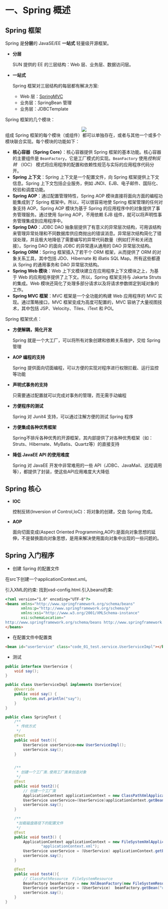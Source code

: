# 一、Spring 概述

## Spring 框架
Spring 是**分层**的 JavaSE/EE **一站式** 轻量级开源框架。

- **分层**

  SUN 提供的 EE 的三层结构：Web 层、业务层、数据访问层。

- **一站式**

  Spring 框架对三层结构的每层都有解决方案:

  * Web 层：[SpringMVC](https://duhouan.github.io/Java-Notes/#/./Spring/06SpringMVC)
  * 业务层：SpringBean 管理
  * 业务层：JDBCTemplate

Spring 框架的几个模块：

<div align="center"><img src="https://gitee.com/duhouan/ImagePro/raw/master/java-notes/spring/spring_1.gif"/></div>
组成 Spring 框架的每个模块（或组件）都可以单独存在，或者与其他一个或多个模块联合实现。每个模块的功能如下：

- **核心容器（Spring Core）**：核心容器提供 Spring 框架的基本功能。核心容器的主要组件是 `BeanFactory`，它是工厂模式的实现。`BeanFactory` 使用*控制反转* （IOC） 模式将应用程序的配置和依赖性规范与实际的应用程序代码分开。
- **Spring 上下文**：Spring 上下文是一个配置文件，向 Spring 框架提供上下文信息。Spring 上下文包括企业服务，例如 JNDI、EJB、电子邮件、国际化、校验和调度功能。
- **Spring AOP**：通过配置管理特性，Spring AOP 模块直接将面向方面的编程功能集成到了 Spring 框架中。所以，可以很容易地使 Spring 框架管理的任何对象支持 AOP。Spring AOP 模块为基于 Spring 的应用程序中的对象提供了事务管理服务。通过使用 Spring AOP，不用依赖 EJB 组件，就可以将声明性事务管理集成到应用程序中。
- **Spring DAO**：JDBC DAO 抽象层提供了有意义的异常层次结构，可用该结构来管理异常处理和不同数据库供应商抛出的错误消息。异常层次结构简化了错误处理，并且极大地降低了需要编写的异常代码数量（例如打开和关闭连接）。Spring DAO 的面向 JDBC 的异常遵从通用的 DAO 异常层次结构。
- **Spring ORM**：Spring 框架插入了若干个 ORM 框架，从而提供了 ORM 的对象关系工具，其中包括 JDO、Hibernate 和 iBatis SQL Map。所有这些都遵从 Spring 的通用事务和 DAO 异常层次结构。
- **Spring Web 模块**：Web 上下文模块建立在应用程序上下文模块之上，为基于 Web 的应用程序提供了上下文。所以，Spring 框架支持与 Jakarta Struts 的集成。Web 模块还简化了处理多部分请求以及将请求参数绑定到域对象的工作。
- **Spring MVC 框架**：MVC 框架是一个全功能的构建 Web 应用程序的 MVC 实现。通过策略接口，MVC 框架变成为高度可配置的，MVC 容纳了大量视图技术，其中包括 JSP、Velocity、Tiles、iText 和 POI。

Spring 框架优点：

- **方便解耦，简化开发** 

  Spring 就是一个大工厂，可以将所有对象创建和依赖关系维护，交给 Spring 管理

- **AOP 编程的支持**

   Spring 提供面向切面编程，可以方便的实现对程序进行权限拦截、运行监控等功能

- **声明式事务的支持**

  只需要通过配置就可以完成对事务的管理，而无需手动编程

- **方便程序的测试**

  Spring 对 Junit4 支持，可以通过注解方便的测试 Spring 程序

- **方便集成各种优秀框架**

  Spring不排斥各种优秀的开源框架，其内部提供了对各种优秀框架（如：Struts、Hibernate、MyBatis、Quartz等）的直接支持

- **降低 JavaEE API 的使用难度**

  Spring 对 JavaEE 开发中非常难用的一些 API（JDBC、JavaMail、远程调用等），都提供了封装，使这些API应用难度大大降低

## Spring 核心

- **IOC**

  控制反转(Inversion of Control,IoC)：将对象的创建，交由 Spring 完成。 

- **AOP**

  面向切面变成(Aspect Oriented Programming,AOP):是面向对象思想的延伸，不是替换面向对象思想，是用来解决使用面向对象中出现的一些问题的。

## Spring 入门程序
- 创建 Spring 的配置文件

在src下创建一个applicationContext.xml。

引入XML的约束: 找到xsd-config.html.引入beans约束:

```html
<?xml version="1.0" encoding="UTF-8"?>
<beans xmlns="http://www.springframework.org/schema/beans"
	   xmlns:p="http://www.springframework.org/schema/p"
       xmlns:xsi="http://www.w3.org/2001/XMLSchema-instance"
       xsi:schemaLocation="
http://www.springframework.org/schema/beans http://www.springframework.org/schema/beans/spring-beans.xsd">
</beans>
```

- 在配置文件中配置类

```html
<bean id="userService" class="code_01_test.service.UserServiceImpl"></bean>
```

- 测试

```java
public interface UserService {
    void say();
}
```

```java
public class UserServiceImpl implements UserService{
    @Override
    public void say() {
        System.out.println("say");
    }
}
```

```java
public class SpringTest {
    /**
     * 传统方式
     */
    @Test
    public void test(){
        UserService userService=new UserServiceImpl();
        userService.say();
    }


    /**
     * 创建一个工厂类.使用工厂类来创造对象
     */
    @Test
    public void test2(){
        // 创建一个工厂类
        ApplicationContext applicationContext = new ClassPathXmlApplicationContext("applicationContext.xml");
        UserService userService=(UserService)applicationContext.getBean("userService");
        userService.say();
    }

    /**
     *加载磁盘路径下的配置文件
     */
    @Test
    public void test3() {
        ApplicationContext applicationContext = new FileSystemXmlApplicationContext(
                "applicationContext.xml");
        UserService userService = (UserService) applicationContext.getBean("userService");
        userService.say();
    }

    @Test
    public void test4(){
        // ClassPathResource  FileSystemResource
        BeanFactory beanFactory = new XmlBeanFactory(new FileSystemResource("applicationContext.xml"));
        UserService userService = (UserService)  beanFactory.getBean("userService");
        userService.say();
    }
}
```
